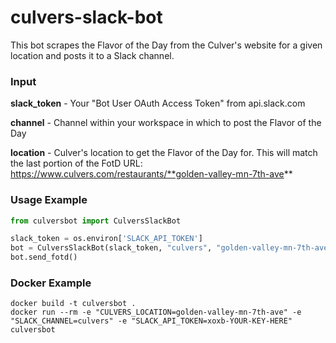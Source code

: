 # culvers-slack-bot

This bot scrapes the Flavor of the Day from the Culver's website for a given location and posts it to a Slack channel.

### Input

**slack_token** - Your "Bot User OAuth Access Token" from api.slack.com

**channel** - Channel within your workspace in which to post the Flavor of the Day

**location** - Culver's location to get the Flavor of the Day for. This will match the last portion of the FotD URL: https://www.culvers.com/restaurants/**golden-valley-mn-7th-ave**

### Usage Example
```python
from culversbot import CulversSlackBot

slack_token = os.environ['SLACK_API_TOKEN']
bot = CulversSlackBot(slack_token, "culvers", "golden-valley-mn-7th-ave")
bot.send_fotd()
```
### Docker Example
```
docker build -t culversbot .
docker run --rm -e "CULVERS_LOCATION=golden-valley-mn-7th-ave" -e "SLACK_CHANNEL=culvers" -e "SLACK_API_TOKEN=xoxb-YOUR-KEY-HERE" culversbot
```
